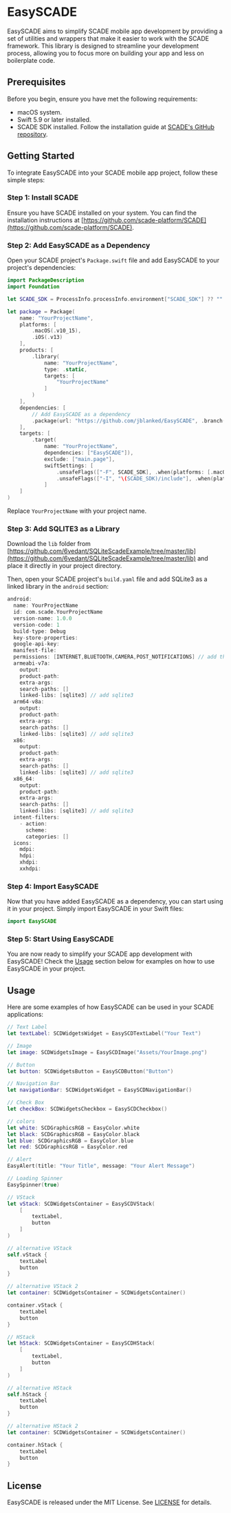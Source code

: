 # EasySCADE

EasySCADE aims to simplify SCADE mobile app development by providing a set of utilities and wrappers that make it easier to work with the SCADE framework. This library is designed to streamline your development process, allowing you to focus more on building your app and less on boilerplate code.

## Prerequisites

Before you begin, ensure you have met the following requirements:
- macOS system.
- Swift 5.9 or later installed.
- SCADE SDK installed. Follow the installation guide at [SCADE's GitHub repository](https://github.com/scade-platform/SCADE).

## Getting Started

To integrate EasySCADE into your SCADE mobile app project, follow these simple steps:

### Step 1: Install SCADE

Ensure you have SCADE installed on your system. You can find the installation instructions at [https://github.com/scade-platform/SCADE](https://github.com/scade-platform/SCADE).

### Step 2: Add EasySCADE as a Dependency

Open your SCADE project's `Package.swift` file and add EasySCADE to your project's dependencies:

```swift
import PackageDescription
import Foundation

let SCADE_SDK = ProcessInfo.processInfo.environment["SCADE_SDK"] ?? ""

let package = Package(
    name: "YourProjectName",
    platforms: [
        .macOS(.v10_15),
        .iOS(.v13)
    ],
    products: [
        .library(
            name: "YourProjectName",
            type: .static,
            targets: [
                "YourProjectName"
            ]
        )
    ],
    dependencies: [
        // Add EasySCADE as a dependency
        .package(url: "https://github.com/jblanked/EasySCADE", .branch("main"))
    ],
    targets: [
        .target(
            name: "YourProjectName",
            dependencies: ["EasySCADE"]),
            exclude: ["main.page"],
            swiftSettings: [
                .unsafeFlags(["-F", SCADE_SDK], .when(platforms: [.macOS, .iOS])),
                .unsafeFlags(["-I", "\(SCADE_SDK)/include"], .when(platforms: [.android])),
            ]
    ]
)
```

Replace `YourProjectName` with your project name.


### Step 3: Add SQLITE3 as a Library

Download the `lib` folder from [https://github.com/6vedant/SQLiteScadeExample/tree/master/lib](https://github.com/6vedant/SQLiteScadeExample/tree/master/lib) and place it directly in your project directory.

Then, open your SCADE project's `build.yaml` file and add SQLite3 as a linked library in the `android` section:

```swift
android:
  name: YourProjectName
  id: com.scade.YourProjectName
  version-name: 1.0.0
  version-code: 1
  build-type: Debug
  key-store-properties:
  google-api-key:
  manifest-file:
  permissions: [INTERNET,BLUETOOTH,CAMERA,POST_NOTIFICATIONS] // add these permissions as well
  armeabi-v7a:
    output: 
    product-path: 
    extra-args:
    search-paths: []
    linked-libs: [sqlite3] // add sqlite3
  arm64-v8a:
    output: 
    product-path: 
    extra-args:
    search-paths: []
    linked-libs: [sqlite3] // add sqlite3
  x86:
    output: 
    product-path: 
    extra-args:
    search-paths: []
    linked-libs: [sqlite3] // add sqlite3
  x86_64:
    output: 
    product-path: 
    extra-args:
    search-paths: []
    linked-libs: [sqlite3] // add sqlite3
  intent-filters:
    - action:
      scheme:
      categories: []
  icons:
    mdpi:
    hdpi:
    xhdpi:
    xxhdpi:

```



### Step 4: Import EasySCADE

Now that you have added EasySCADE as a dependency, you can start using it in your project. Simply import EasySCADE in your Swift files:

```swift
import EasySCADE
```

### Step 5: Start Using EasySCADE

You are now ready to simplify your SCADE app development with EasySCADE! Check the [Usage](#usage) section below for examples on how to use EasySCADE in your project.

## Usage

Here are some examples of how EasySCADE can be used in your SCADE applications:

```swift
// Text Label
let textLabel: SCDWidgetsWidget = EasySCDTextLabel("Your Text")

// Image
let image: SCDWidgetsImage = EasySCDImage("Assets/YourImage.png")

// Button
let button: SCDWidgetsButton = EasySCDButton("Button")

// Navigation Bar
let navigationBar: SCDWidgetsWidget = EasySCDNavigationBar()

// Check Box
let checkBox: SCDWidgetsCheckbox = EasySCDCheckbox()

// colors
let white: SCDGraphicsRGB = EasyColor.white
let black: SCDGraphicsRGB = EasyColor.black
let blue: SCDGraphicsRGB = EasyColor.blue
let red: SCDGraphicsRGB = EasyColor.red

// Alert
EasyAlert(title: "Your Title", message: "Your Alert Message")

// Loading Spinner
EasySpinner(true)

// VStack
let vStack: SCDWidgetsContainer = EasySCDVStack(
	[
		textLabel,
		button
	]
)

// alternative VStack
self.vStack {
	textLabel
	button
}

// alternative VStack 2
let container: SCDWidgetsContainer = SCDWidgetsContainer()

container.vStack {
	textLabel
	button
}

// HStack
let hStack: SCDWidgetsContainer = EasySCDHStack(
	[
		textLabel,
		button
	]
)

// alternative HStack
self.hStack {
	textLabel
	button
}

// alternative HStack 2
let container: SCDWidgetsContainer = SCDWidgetsContainer()

container.hStack {
	textLabel
	button
}	
```



## License

EasySCADE is released under the MIT License. See [LICENSE](LICENSE) for details.
